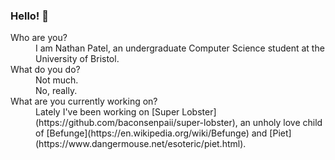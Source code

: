 ### Hello! 👋

<dl>
	<dt>Who are you?</dt>
	<dd>I am Nathan Patel, an undergraduate Computer Science student at the University of Bristol.</dd>
	<dt>What do you do?</dt>
	<dd>Not much.<br />No, really.</dd>
	<dt>What are you currently working on?</dt>
	<dd>Lately I've been working on [Super Lobster](https://github.com/baconsenpaii/super-lobster),
	an unholy love child of [Befunge](https://en.wikipedia.org/wiki/Befunge) and [Piet](https://www.dangermouse.net/esoteric/piet.html).</dd>
</dl>
